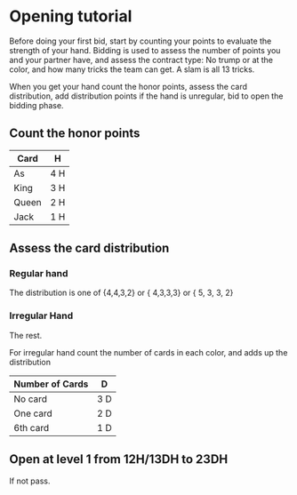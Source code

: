 # Opening tutorial

Before doing your first bid, start by counting your points to evaluate the strength of your hand. Bidding is used to assess the number of points you and your partner have, and assess the contract type: No trump or at the color, and how many tricks the team can get. A slam is all 13 tricks. 
  
When you get your hand count the honor points, assess the card distribution, add distribution points if the hand is unregular, bid to open the bidding phase.

## Count the honor points

 | Card | H |
 | --- | --- |  
 | As | 4 H |  
 | King | 3 H |  
 | Queen | 2 H |  
 | Jack | 1 H |  

## Assess the card distribution

### Regular hand
The distribution is one of {4,4,3,2} or { 4,3,3,3} or { 5, 3, 3, 2}

### Irregular Hand
The rest.

For irregular hand count the number of cards in each color, and adds up the distribution

 | Number of Cards | D |
 | --- | --- |  
 | No card | 3 D |  
 | One card | 2 D |  
 | 6th card  | 1 D |  

## Open at level 1 from 12H/13DH to 23DH
If not pass.



